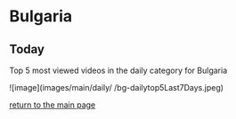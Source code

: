 # Bulgaria

## Today
Top 5 most viewed videos in the daily category for Bulgaria


![image](images/main/daily/
/bg-dailytop5Last7Days.jpeg)

[return to the main page](/main)